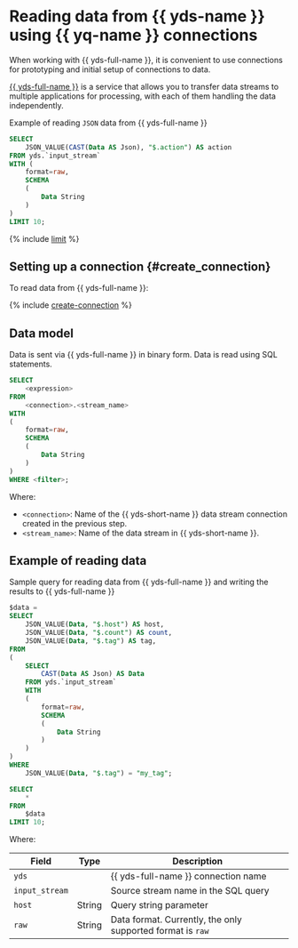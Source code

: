 # Reading data from {{ yds-name }} using {{ yq-name }} connections

When working with {{ yds-full-name }}, it is convenient to use connections for prototyping and initial setup of connections to data.

[{{ yds-full-name }}](../../data-streams/concepts/index.md) is a service that allows you to transfer data streams to multiple applications for processing, with each of them handling the data independently.

Example of reading `JSON` data from {{ yds-full-name }}

```sql
SELECT
    JSON_VALUE(CAST(Data AS Json), "$.action") AS action
FROM yds.`input_stream`
WITH (
    format=raw,
    SCHEMA
    (
        Data String
    )
)
LIMIT 10;
```

{% include [limit](../_includes/select-limit.md) %}

## Setting up a connection {#create_connection}

To read data from {{ yds-full-name }}:

{% include [create-connection](../_includes/create-connection.md) %}

## Data model

Data is sent via {{ yds-full-name }} in binary form. Data is read using SQL statements.

```sql
SELECT
    <expression>
FROM
    <connection>.<stream_name>
WITH
(
    format=raw,
    SCHEMA
    (
        Data String
    )
)
WHERE <filter>;
```

Where:

- `<connection>`: Name of the {{ yds-short-name }} data stream connection created in the previous step.
- `<stream_name>`: Name of the data stream in {{ yds-short-name }}.

## Example of reading data

Sample query for reading data from {{ yds-full-name }} and writing the results to {{ yds-full-name }}

```sql
$data =
SELECT
    JSON_VALUE(Data, "$.host") AS host,
    JSON_VALUE(Data, "$.count") AS count,
    JSON_VALUE(Data, "$.tag") AS tag,
FROM
(
    SELECT
        CAST(Data AS Json) AS Data
    FROM yds.`input_stream`
    WITH
    (
        format=raw,
        SCHEMA
        (
            Data String
        )
    )
)
WHERE
    JSON_VALUE(Data, "$.tag") = "my_tag";

SELECT
    *
FROM
    $data
LIMIT 10;
```

Where:

|Field|Type|Description|
|--|---|---|
|`yds`| |{{ yds-full-name }} connection name|
|`input_stream`| |Source stream name in the SQL query|
|`host`|String|Query string parameter|
|`raw`|String|Data format. Currently, the only supported format is `raw`|
